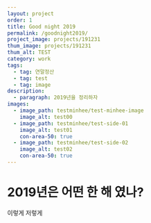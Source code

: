 ```yaml
---
layout: project
order: 1
title: Good night 2019
permalink: /goodnight2019/
project_image: projects/191231
thum_image: projects/191231
thum_alt: TEST
category: work
tags:
  - tag: 연말정산
  - tag: test
  - tag: image
description:
  - paragraph: 2019년을 정리하자
images:
  - image_path: testminhee/test-minhee-image
    image_alt: test00
  - image_path: testminhee/test-side-01
    image_alt: test01
    con-area-50: true
  - image_path: testminhee/test-side-02
    image_alt: test02
    con-area-50: true
---
```


# 2019년은 어떤 한 해 였나?

이렇게 저렇게
